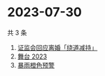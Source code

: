# 2023-07-30

共 3 条

<!-- BEGIN ZHIHUSEARCH -->
<!-- 最后更新时间 Sun Jul 30 2023 09:01:56 GMT+0800 (China Standard Time) -->
1. [证监会回应离婚「绕道减持」](https://www.zhihu.com/search?q=证监会回应离婚「绕道减持」)
1. [舞台 2023 ](https://www.zhihu.com/search?q=舞台%202023%20)
1. [暴雨橙色预警](https://www.zhihu.com/search?q=暴雨橙色预警)
<!-- END ZHIHUSEARCH -->
